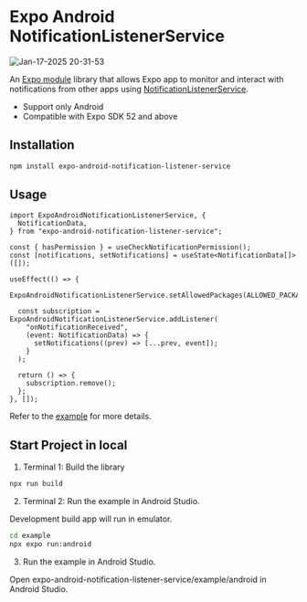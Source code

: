 # Expo Android NotificationListenerService

![Jan-17-2025 20-31-53](https://github.com/user-attachments/assets/7a04810e-8c9d-4098-856f-ee813a156a15)

An [Expo module](https://docs.expo.dev/modules/overview/) library that allows Expo app to monitor and interact with notifications from other apps using [NotificationListenerService](https://developer.android.com/reference/android/service/notification/NotificationListenerService).

- Support only Android
- Compatible with Expo SDK 52 and above

## Installation

```bash
npm install expo-android-notification-listener-service
```

## Usage

```tsx
import ExpoAndroidNotificationListenerService, {
  NotificationData,
} from "expo-android-notification-listener-service";

const { hasPermission } = useCheckNotificationPermission();
const [notifications, setNotifications] = useState<NotificationData[]>([]);

useEffect(() => {
  ExpoAndroidNotificationListenerService.setAllowedPackages(ALLOWED_PACKAGES);

  const subscription = ExpoAndroidNotificationListenerService.addListener(
    "onNotificationReceived",
    (event: NotificationData) => {
      setNotifications((prev) => [...prev, event]);
    }
  );

  return () => {
    subscription.remove();
  };
}, []);
```

Refer to the [example](./example/App.tsx) for more details.

## Start Project in local

1. Terminal 1: Build the library

```bash
npx run build
```

2. Terminal 2: Run the example in Android Studio.

Development build app will run in emulator.

```bash
cd example
npx expo run:android
```

3. Run the example in Android Studio.

Open expo-android-notification-listener-service/example/android in Android Studio.
